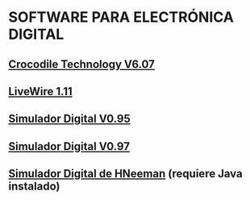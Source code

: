 # SOFTWARE PARA ELECTRÓNICA DIGITAL

## [Crocodile Technology V6.07](https://github.com/angelmicelti/TecnoVilladiego4/raw/master/EDI/software/Cocodrile%20Technology%206.07%5BPortable%5D.zip)
## [LiveWire 1.11](https://github.com/angelmicelti/TecnoVilladiego4/raw/master/EDI/software/LiveWire1.11.zip)
## [Simulador Digital V0.95](https://github.com/angelmicelti/TecnoVilladiego4/raw/master/EDI/software/SimuladorDigital_095.zip)
## [Simulador Digital V0.97](https://github.com/angelmicelti/TecnoVilladiego4/raw/master/EDI/software/SimuladorDigital_097.zip)
## [Simulador Digital de HNeeman](https://github.com/hneemann/Digital/releases/latest/download/Digital.zip) (requiere Java instalado)